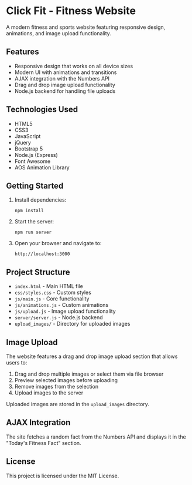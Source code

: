# Click Fit - Fitness Website

A modern fitness and sports website featuring responsive design, animations, and image upload functionality.

## Features

- Responsive design that works on all device sizes
- Modern UI with animations and transitions
- AJAX integration with the Numbers API
- Drag and drop image upload functionality
- Node.js backend for handling file uploads

## Technologies Used

- HTML5
- CSS3
- JavaScript
- jQuery
- Bootstrap 5
- Node.js (Express)
- Font Awesome
- AOS Animation Library

## Getting Started

1. Install dependencies:
   ```
   npm install
   ```

2. Start the server:
   ```
   npm run server
   ```

3. Open your browser and navigate to:
   ```
   http://localhost:3000
   ```

## Project Structure

- `index.html` - Main HTML file
- `css/styles.css` - Custom styles
- `js/main.js` - Core functionality
- `js/animations.js` - Custom animations
- `js/upload.js` - Image upload functionality
- `server/server.js` - Node.js backend
- `upload_images/` - Directory for uploaded images

## Image Upload

The website features a drag and drop image upload section that allows users to:

1. Drag and drop multiple images or select them via file browser
2. Preview selected images before uploading
3. Remove images from the selection
4. Upload images to the server

Uploaded images are stored in the `upload_images` directory.

## AJAX Integration

The site fetches a random fact from the Numbers API and displays it in the "Today's Fitness Fact" section.

## License

This project is licensed under the MIT License.
